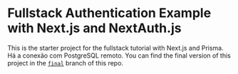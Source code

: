# Fullstack Authentication Example with Next.js and NextAuth.js

This is the starter project for the fullstack tutorial with Next.js and Prisma. Há a conexão com PostgreSQL remoto. You can find the final version of this project in the [`final`](https://github.com/prisma/blogr-nextjs-prisma/tree/final) branch of this repo.
